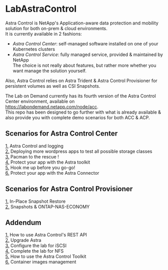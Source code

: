 # LabAstraControl

Astra Control is NetApp's Application-aware data protection and mobility solution for both on-prem & cloud environments.  
It is currently available in 2 fashions:
- _Astra Control Center_: self-managed software installed on one of your Kubernetes clusters  
- _Astra Control Service_: fully managed service, provided & maintained by NetApp  
The choice is not really about features, but rather more whether you want manage the solution yourself.  

Also, Astra Control relies on Astra Trident & Astra Control Provisioner for persistent volumes as well as CSI Snapshots.  

The Lab on Demand currently has its fourth version of the Astra Control Center environment, available on https://labondemand.netapp.com/node/acc.  
This repo has been designed to go further with what is already available & also provide you with complete demo scenarios for both ACC & ACP.    

Scenarios for Astra Control Center
----------------------------------  
[1.](LoD_ACC_v1.4/Scenarios-ACC/Scenario01) Astra Control and logging  
[2.](LoD_ACC_v1.4/Scenarios-ACC/Scenario02) Deploying more wordpress apps to test all possible storage classes  
[3.](LoD_ACC_v1.4/Scenarios-ACC/Scenario03) Pacman to the rescue !  
[4.](LoD_ACC_v1.4/Scenarios-ACC/Scenario04) Protect your app with the Astra toolkit  
[5.](LoD_ACC_v1.4/Scenarios-ACC/Scenario05) Hook me up before you go-go!  
[6.](LoD_ACC_v1.4/Scenarios-ACC/Scenario06) Protect your app with the Astra Connector  
<!--[7.](LoD_ACC_v1.4/Scenarios-ACC/Scenario07) Switching storage class  -->

Scenarios for Astra Control Provisioner
----------------------------------------  
[1.](LoD_ACC_v1.4/Scenarios-ACP/Scenario01) In-Place Snapshot Restore  
[2.](LoD_ACC_v1.4/Scenarios-ACP/Scenario02) Snapshots & ONTAP-NAS-ECONOMY  

Addendum
--------
[1.](LoD_ACC_v1.4/Addendum/Addenda01) How to use Astra Control's REST API  
[2.](LoD_ACC_v1.4/Addendum/Addenda02) Upgrade Astra  
[3.](LoD_ACC_v1.4/Addendum/Addenda03) Configure the lab for iSCSI  
[4.](LoD_ACC_v1.4/Addendum/Addenda04) Complete the lab for NFS  
[5.](LoD_ACC_v1.4/Addendum/Addenda05) How to use the Astra Control Toolkit  
[6.](LoD_ACC_v1.4/Addendum/Addenda06) Container images management  
